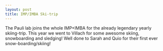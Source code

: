 ```yaml
---
layout: post
title: IMP/IMBA Ski-trip
---
```

The Pauli lab joins the whole IMP+IMBA for the already legendary yearly
skiing-trip. This year we went to Villach for some awesome skiing, snowboarding
and sledging! Well done to Sarah and Quio for their first ever
snow-boarding/skiing!
